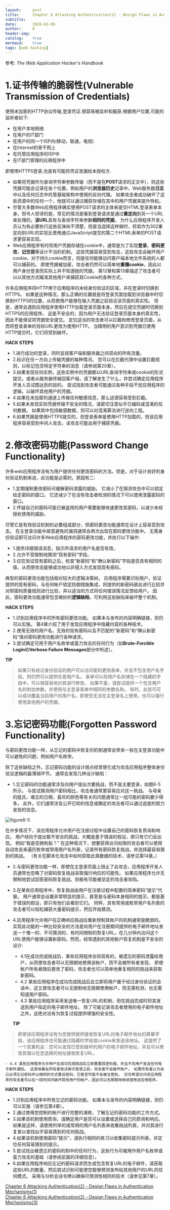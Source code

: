 ```yaml
---
layout:		post
title:		Chapter 6 Attacking Authentication(2) - Design Flaws in Authentication Mechanisms(2)
subtitle:	
date:		2020-03-09
author:		D
header-img:
catalog:	true
mermaid:	true
tags: [web hacking]
---
```


参考: *The Web Application Hacker's Handbook*

# 1.证书传输的脆弱性(Vulnerable Transmission of Credentials)

使用未加密的HTTP协议传输,登录凭证.很容易被监听和截获.根据用户位置,可能的监听者如下:
- 在用户本地网络
- 在用户的IT部门
- 在用户的同一个ISP内(移动，联通，电信)
- 在Internet的骨干网上
- 在托管应用程序的ISP中
- 在IT部门管理的应用程序中

即使用HTTPS登录,也是有可能将凭证泄漏给未授权方.
- 如果将凭据作为查询字符串参数传输（而不是在**POST**请求的正文中），则这些凭据可能会记录在各个位置，例如用户的**浏览器历史**记录中，Web服务器**日志**中以及任何日志中托管基础架构中使用的反向代理。 如果攻击者成功破坏了这些资源中的任何一个，他就可以通过捕获存储在其中的用户凭据来提升特权。
- 尽管大多数Web应用程序确实使用POST请求的主体来提交HTML登录表单本身，但令人惊讶的是，常见的情况是看到登录请求是通过**重定向**到另一个URL来处理的，**该URL**具有与查询字符串参数**相同的凭据**。 为什么应用程序开发人员认为有必要执行这些反弹尚不清楚，但是当选择这样做时，将其作为302重定向到URL的实现比使用通过JavaScript提交的第二个HTML表单的POST请求更容易实现。
- Web应用程序有时将用户凭据存储在cookie中，通常是为了实现**登录**，**密码更改**，**记住我**等设计不当的机制。 这些凭据容易受到攻击，这些攻击会破坏用户cookie，对于持久cookie而言，则是任何能够访问客户端本地文件系统的人都可以捕获的。 即使凭据被加密，攻击者仍然可以简单地**重播cookie**，因此以用户身份登录而实际上并不知道她的凭据。 第12章和第13章描述了攻击者可以以其他方式瞄准其他用户来捕获其Cookie的各种方式。

许多应用程序将HTTP用于应用程序的未经身份验证的区域，并在登录时切换到HTTPS。 如果是这种情况，那么正确的位置就是将登录页面加载到浏览器中时切换到HTTPS的位置，从而使用户能够在输入凭据之前验证该页面的真实性。 但是，通常会遇到应用程序使用HTTP加载登录页面本身，然后在提交凭据时切换到HTTPS的应用程序。 这是不安全的，因为用户无法验证登录页面本身的真实性，因此不能保证将凭据安全提交。 定位适当的攻击者可以拦截和修改登录页面，从而将登录表单的目标URL更改为使用HTTP。 当精明的用户意识到凭据已使用HTTP提交时，它们将受到破坏。

**HACK STEPS**
- 1.进行成功的登录，同时监视客户端和服务器之间双向的所有流量。
- 2.标识在任一方向上传输凭据的每种情况。 您可以在拦截代理中设置拦截规则，以标记包含特定字符串的消息（请参阅第20章）。
- 3.如果发现任何实例，这些实例中的凭据都以URL查询字符串或cookie的形式提交，或者从服务器传输回客户端，请了解发生了什么，并尝试确定应用程序开发人员试图达到的目的。 尝试找到攻击者可能通过各种手段干扰应用程序的逻辑，以破坏其他用户的凭据。
- 4.如果在未加密的通道上传输任何敏感信息，那么这很容易受到拦截。
- 5.如果未发现实际凭据传输不安全的情况，请密切注意似乎已编码或混淆的任何数据。 如果其中包括敏感数据，则可以对混淆算法进行逆向工程。
- 6.如果凭据是使用HTTPS提交的，但登录表单是使用HTTP加载的，则该应用程序容易受到中间人攻击，该攻击可能会用于捕获凭据。

# 2.修改密码功能(Password Change Functionality)

许多web应用程序没有为用户提供任何更改密码的方法。但是，对于设计良好的身份验证机制来说，此功能是必需的，原因有二:
- 1.定期强制更改密码可缓解密码泄露的威胁。 它减小了在猜测攻击中可以锁定给定密码的窗口。 它还减少了在没有攻击者检测的情况下可以使用泄露密码的窗口。
- 2.怀疑自己的密码可能已被盗用的用户需要能够快速更改其密码，以减少未经授权使用的威胁。

尽管它是有效验证机制的必要组成部分，但密码更改功能通常在设计上容易受到攻击。 在主登录功能中故意避免的漏洞通常会再次出现在密码更改功能中。 无需身份验证即可访问许多Web应用程序的密码更改功能，并执行以下操作:
- 1.提供详细错误消息，指示所请求的用户名是否有效。
- 2.允许不受限制地猜测“现有密码”字段。
- 3.仅在验证现有密码之后，检查“新密码”和“确认新密码”字段是否具有相同的值，从而使攻击能够成功地以非侵入方式发现现有密码。

典型的密码更改功能包括相对较大的逻辑决策树。 应用程序需要识别用户，验证提供的现有密码，与任何帐户锁定防御措施集成，将提供的新密码彼此进行比较并对照密码质量规则进行比较，并以适当的方式将任何错误情况反馈给用户。 因此，密码更改功能通常包含微妙的**逻辑缺陷**，可利用这些缺陷来破坏整个机制。

**HACK STEPS**
- 1.识别应用程序中的所有密码更改功能。 如果未与发布的内容明确链接，则仍可以实施。 第4章介绍了用于发现应用程序中隐藏内容的各种技术。
- 2.使用无效的用户名，无效的现有密码以及不匹配的“新密码”和“确认新密码”值对密码更改功能进行各种请求。
- 3.尝试确定可用于用户名枚举或蛮力攻击的任何行为（如**Brute-Forcible Login**和**Verbose Failure Messages**部分中所述）。

**TIP**
>如果只有经过身份验证的用户可以访问密码更改表单，并且不包含用户名字段，则仍然可以提供任意用户名。 表单可以将用户名存储在一个隐藏的字段中，可以很容易地对其进行修改。 如果不是，请尝试提供一个包含用户名的附加参数，并使用与主登录表单中相同的参数名称。 有时，此技巧可以成功覆盖当前用户的用户名，即使您无法在主登录名上使用，也可以强行使用其他用户的凭据。

# 3.忘记密码功能(Forgotten Password Functionality)

与密码更改功能一样，从忘记的密码中恢复的机制通常会带来一些在主登录功能中可以避免的问题，例如用户名枚举。

除了这些缺陷之外，忘记密码功能的设计弱点经常使它成为攻击应用程序整体身份验证逻辑的最薄弱环节。 通常会发现几种设计缺陷：
- 1.忘记密码的功能通常涉及向用户提出次要挑战，而不是主要登录，如图6-5所示。 与尝试猜测用户密码相比，攻击者通常更容易应对这一挑战。 与母亲的姓氏，难忘的日期，喜欢的颜色等有关的问题通常比一组可能的密码要少得多。 此外，它们通常涉及公开已知的信息或确定的攻击者可以通过适度的努力发现的信息。

![figure6-5](/img/web_hacking/twahh/figure6-5.jpg)

在许多情况下，该应用程序允许用户在注册过程中设置自己的密码恢复质询和响应。 用户倾向于提出极不安全的挑战，大概是基于错误的假设，即只有它们会出现。 例如“我是否拥有船？” 在这种情况下，想要获得访问权限的攻击者可以使用自动攻击来遍历枚举或常用用户名列表，记录所有密码恢复挑战，并选择最容易猜到的挑战。 （有关在脚本化攻击中如何获取此类数据的技术，请参见第14章。）

- 2.与密码更改功能一样，即使在主登录页面上阻止了此攻击，应用程序开发人员通常也忽略了对密码恢复挑战采取强行响应的可能性。 如果应用程序允许无限制地尝试回答密码恢复挑战，则极有可能被坚定的攻击者攻陷。
- 3.在某些应用程序中，恢复挑战由用户在注册过程中配置的简单密码“提示”代替。 用户通常会设置非常明显的提示，甚至是与密码本身相同的提示，都是基于错误的假设，即只有他们会看到它们。 同样，具有常用或枚举用户名列表的攻击者可以轻松捕获大量密码提示，然后开始猜测。
- 4.应用程序允许用户在正确响应挑战后重新控制其帐户的机制通常是脆弱的。实现此功能的一种比较安全的方法是向用户在注册期间提供的电子邮件地址发送一个惟一的、不可猜测的、有时间限制的恢复URL。在几分钟内访问这个URL使用户能够设置新密码。然而，经常遇到的其他帐户恢复机制是不安全的设计:

	- 4.1在成功完成挑战后，某些应用程序会将现有的，被遗忘的密码泄露给用户，从而使攻击者可以无限期地使用该帐户，而不会被所有者发现。 即使帐户所有者随后更改了密码，攻击者也可以简单地重复相同的挑战来获取新密码。
	- 4.2 某些应用程序在成功完成挑战后会立即将用户置于经过身份验证的会话中，这又使攻击者可以无限制地无限期使用帐户，而无需检测，也无需知道用户密码。
	- 4.3 某些应用程序采用发送唯一恢复URL的机制，但在挑战完成时将其发送到用户指定的电子邮件地址。 除了可能记录攻击者使用的电子邮件地址之外，这绝对没有为恢复过程提供增强的安全性。

	**TIP**
>即使该应用程序没有为您提供提供接收恢复URL的电子邮件地址的屏幕字段，该应用程序也可能通过隐藏的字段或cookie来发送该地址。 这提供了一个双重机会：您可以发现已受到破坏的用户的电子邮件地址，并且可以修改其值以在您选择的地址接收恢复URL。

	- 4.4 某些应用程序允许用户在成功完成挑战后立即重置其密码值，并且不向用户发送任何电子邮件通知。 这意味着在所有者尝试再次登录之前，攻击者不会破坏帐户。 如果所有者认为自己必须忘记密码并以相同的方式重设密码，它甚至可能不会被注意到。 仅仅希望访问该应用程序的攻击者可以在一段时间内破坏其他用户的帐户，因此可以无限期地继续使用该应用程序。

**HACK STEPS**
- 1.识别应用程序中所有忘记的密码功能。 如果未与发布的内容明确链接，则仍可以实施（请参见第4章）。
- 2.通过使用您控制的帐户进行完整的演练，了解忘记的密码功能的工作方式。
- 3.如果该机制使用质询，请确定用户是否可以设置或选择自己的质询和响应。 如果是这样，请使用列举的或常用的用户名列表来收集挑战列表，并对其进行复查以查找似乎容易猜到的任何挑战。
- 4.如果该机制使用密码“提示”，请执行相同的练习以收集密码提示列表，并定位任何容易猜到的提示。
- 5.尝试找出被遗忘的密码机制中的任何行为，这些行为可被用作用户名枚举或蛮力攻击的基础（请参阅前面的详细信息）。
- 6.如果应用程序响应忘记的密码请求而生成包含恢复URL的电子邮件，请获取这些URL的数量，然后尝试识别可能使您能够预测发布给其他用户的URL的任何模式。 采用与分析会话令牌以确保可预测性相同的技术（请参见第7章）。

[Chapter 6 Attacking Authentication(2) - Design Flaws in Authentication Mechanisms(1)](https://dm116.github.io/2020/03/09/attacking-authentication_2_1/)<br>
[Chapter 6 Attacking Authentication(2) - Design Flaws in Authentication Mechanisms(3)](https://dm116.github.io/2020/03/12/attacking-authentication_2_3/)

